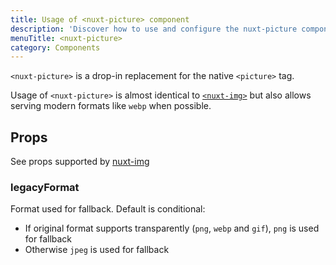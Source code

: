 ```yaml
---
title: Usage of <nuxt-picture> component
description: 'Discover how to use and configure the nuxt-picture component.'
menuTitle: <nuxt-picture>
category: Components
---
```



`<nuxt-picture>` is a drop-in replacement for the native `<picture>` tag.

Usage of `<nuxt-picture>` is almost identical to [`<nuxt-img>`](./nuxt-img)
but also allows serving modern formats like `webp` when possible.


## Props

<d-alert type="info">
 See props supported by <a href="/components/nuxt-img#props">nuxt-img</a>
</d-alert>

### legacyFormat

Format used for fallback. Default is conditional:

- If original format supports transparently (`png`, `webp` and `gif`), `png` is used for fallback
- Otherwise `jpeg` is used for fallback
